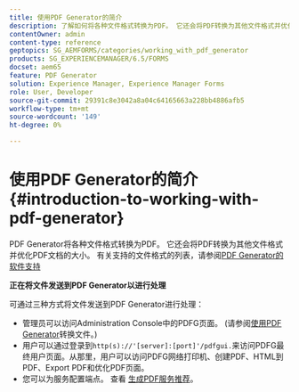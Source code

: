 ```yaml
---
title: 使用PDF Generator的简介
description: 了解如何将各种文件格式转换为PDF。 它还会将PDF转换为其他文件格式并优化PDF文档的大小。
contentOwner: admin
content-type: reference
geptopics: SG_AEMFORMS/categories/working_with_pdf_generator
products: SG_EXPERIENCEMANAGER/6.5/FORMS
docset: aem65
feature: PDF Generator
solution: Experience Manager, Experience Manager Forms
role: User, Developer
source-git-commit: 29391c8e3042a8a04c64165663a228bb4886afb5
workflow-type: tm+mt
source-wordcount: '149'
ht-degree: 0%

---
```


# 使用PDF Generator的简介 {#introduction-to-working-with-pdf-generator}

PDF Generator将各种文件格式转换为PDF。 它还会将PDF转换为其他文件格式并优化PDF文档的大小。 有关支持的文件格式的列表，请参阅[PDF Generator的软件支持](/help/forms/using/aem-forms-jee-supported-platforms.md)

**正在将文件发送到PDF Generator以进行处理**

可通过三种方式将文件发送到PDF Generator进行处理：

* 管理员可以访问Administration Console中的PDFG页面。 (请参阅[使用PDF Generator](/help/forms/using/admin-help/converting-files-using-pdf-generator.md)转换文件。)
* 用户可以通过登录到`http(s)://'[server]:[port]'/pdfgui.`来访问PDFG最终用户页面。从那里，用户可以访问PDFG网络打印机、创建PDF、HTML到PDF、Export PDF和优化PDF页面。
* 您可以为服务配置端点。 查看<!--Fix broken link to Managing Endpoints --> [生成PDF服务推荐](configuring-watched-folder-endpoints.md#generate-pdf-service-recommendations)。
